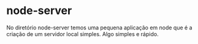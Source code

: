 # node-server

No diretório node-server temos uma pequena aplicação em node que é a criação de um servidor local simples. Algo simples e rápido.
